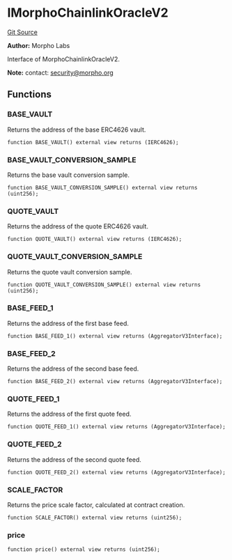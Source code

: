 # IMorphoChainlinkOracleV2
[Git Source](https://github.com/Level-Money/contracts/blob/0fa663cd541ef95fb08cd2849fd8cc2be3967548/src/v2/interfaces/morpho/IMorphoChainlinkOracleV2.sol)

**Author:**
Morpho Labs

Interface of MorphoChainlinkOracleV2.

**Note:**
contact: security@morpho.org


## Functions
### BASE_VAULT

Returns the address of the base ERC4626 vault.


```solidity
function BASE_VAULT() external view returns (IERC4626);
```

### BASE_VAULT_CONVERSION_SAMPLE

Returns the base vault conversion sample.


```solidity
function BASE_VAULT_CONVERSION_SAMPLE() external view returns (uint256);
```

### QUOTE_VAULT

Returns the address of the quote ERC4626 vault.


```solidity
function QUOTE_VAULT() external view returns (IERC4626);
```

### QUOTE_VAULT_CONVERSION_SAMPLE

Returns the quote vault conversion sample.


```solidity
function QUOTE_VAULT_CONVERSION_SAMPLE() external view returns (uint256);
```

### BASE_FEED_1

Returns the address of the first base feed.


```solidity
function BASE_FEED_1() external view returns (AggregatorV3Interface);
```

### BASE_FEED_2

Returns the address of the second base feed.


```solidity
function BASE_FEED_2() external view returns (AggregatorV3Interface);
```

### QUOTE_FEED_1

Returns the address of the first quote feed.


```solidity
function QUOTE_FEED_1() external view returns (AggregatorV3Interface);
```

### QUOTE_FEED_2

Returns the address of the second quote feed.


```solidity
function QUOTE_FEED_2() external view returns (AggregatorV3Interface);
```

### SCALE_FACTOR

Returns the price scale factor, calculated at contract creation.


```solidity
function SCALE_FACTOR() external view returns (uint256);
```

### price


```solidity
function price() external view returns (uint256);
```

